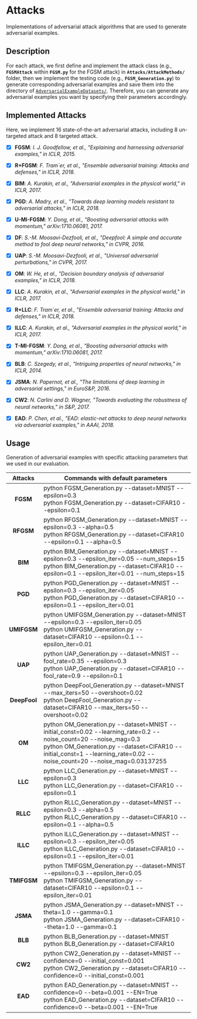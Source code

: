 # Attacks

Implementations of adversarial attack algorithms that are used to generate adversarial examples.

## Description

For each attack, we first define and implement the attack class (e.g., **`FGSMAttack`** within **`FGSM.py`** for the FGSM attack) in **`Attacks/AttackMethods/`** folder, then we implement the testing code (e.g., **`FGSM_Generation.py`**) to generate corresponding adversarial examples and save them into the directory of [`AdversarialExampleDatasets/`](../AdversarialExampleDatasets/). Therefore, you can generate any adversarial examples you want by specifying their parameters accordingly.

## Implemented Attacks
Here, we implement 16 state-of-the-art adversarial attacks, including 8 un-targeted attack and 8 targeted attack.

- [x] **FGSM**: *I. J. Goodfellow, et al., "Explaining and harnessing adversarial examples," in ICLR, 2015.*
- [x] **R+FGSM**: *F. Tram`er, et al., "Ensemble adversarial training: Attacks and defenses," in ICLR, 2018.*
- [x] **BIM**: *A. Kurakin, et al., "Adversarial examples in the physical world," in ICLR, 2017.*
- [x] **PGD**: *A. Madry, et al., "Towards deep learning models resistant to adversarial attacks," in ICLR, 2018.*
- [x] **U-MI-FGSM**: *Y. Dong, et al., "Boosting adversarial attacks with momentum," arXiv:1710.06081, 2017.*
- [x] **DF**: *S.-M. Moosavi-Dezfooli, et al., "Deepfool: A simple and accurate method to fool deep neural networks," in CVPR, 2016.*
- [x] **UAP**: *S.-M. Moosavi-Dezfooli, et al., "Universal adversarial perturbations," in CVPR, 2017.*
- [x] **OM**: *W. He, et al., "Decision boundary analysis of adversarial examples," in ICLR, 2018.*

- [x] **LLC**: *A. Kurakin, et al., "Adversarial examples in the physical world," in ICLR, 2017.*
- [x] **R+LLC**: *F. Tram`er, et al., "Ensemble adversarial training: Attacks and defenses," in ICLR, 2018.*
- [x] **ILLC**: *A. Kurakin, et al., "Adversarial examples in the physical world," in ICLR, 2017.*
- [x] **T-MI-FGSM**: *Y. Dong, et al., "Boosting adversarial attacks with momentum," arXiv:1710.06081, 2017.*
- [x] **BLB**: *C. Szegedy, et al., "Intriguing properties of neural networks," in ICLR, 2014.*
- [x] **JSMA**: *N. Papernot, et al., "The limitations of deep learning in adversarial settings," in EuroS&P, 2016.*
- [x] **CW2**: *N. Carlini and D. Wagner, "Towards evaluating the robustness of neural networks," in S&P, 2017.*
- [x] **EAD**: *P. Chen, et al., "EAD: elastic-net attacks to deep neural networks via adversarial examples," in AAAI, 2018.*


## Usage

Generation of adversarial examples with specific attacking parameters that we used in our evaluation.

|   Attacks   | Commands with default parameters |
|:-----------:|--------------------------------- |
| **FGSM**    | python FGSM_Generation.py --dataset=MNIST --epsilon=0.3 <br> python FGSM_Generation.py --dataset=CIFAR10 --epsilon=0.1|
| **RFGSM**   | python RFGSM_Generation.py --dataset=MNIST --epsilon=0.3 --alpha=0.5 <br> python RFGSM_Generation.py --dataset=CIFAR10 --epsilon=0.1 --alpha=0.5 |
| **BIM**     | python BIM_Generation.py --dataset=MNIST --epsilon=0.3 --epsilon_iter=0.05 --num_steps=15 <br> python BIM_Generation.py --dataset=CIFAR10  --epsilon=0.1 --epsilon_iter=0.01 --num_steps=15 |
| **PGD**     | python PGD_Generation.py --dataset=MNIST --epsilon=0.3 --epsilon_iter=0.05 <br> python PGD_Generation.py --dataset=CIFAR10 --epsilon=0.1 --epsilon_iter=0.01 |
| **UMIFGSM** | python UMIFGSM_Generation.py --dataset=MNIST --epsilon=0.3 --epsilon_iter=0.05 <br> python UMIFGSM_Generation.py --dataset=CIFAR10 --epsilon=0.1 --epsilon_iter=0.01 |
| **UAP**     | python UAP_Generation.py --dataset=MNIST --fool_rate=0.35 --epsilon=0.3 <br> python UAP_Generation.py --dataset=CIFAR10 --fool_rate=0.9 --epsilon=0.1 |
| **DeepFool**| python DeepFool_Generation.py --dataset=MNIST --max_iters=50 --overshoot=0.02 <br> python DeepFool_Generation.py --dataset=CIFAR10 --max_iters=50 --overshoot=0.02 |
| **OM**      | python OM_Generation.py --dataset=MNIST --initial_const=0.02 --learning_rate=0.2 --noise_count=20 --noise_mag=0.3 <br> python OM_Generation.py --dataset=CIFAR10 --initial_const=1 --learning_rate=0.02 --noise_count=20 --noise_mag=0.03137255 |
| **LLC**     | python LLC_Generation.py --dataset=MNIST --epsilon=0.3 <br> python LLC_Generation.py --dataset=CIFAR10 --epsilon=0.1 |
| **RLLC**    | python RLLC_Generation.py --dataset=MNIST --epsilon=0.3 --alpha=0.5 <br> python RLLC_Generation.py --dataset=CIFAR10 --epsilon=0.1 --alpha=0.5 |
| **ILLC**    | python ILLC_Generation.py --dataset=MNIST --epsilon=0.3 --epsilon_iter=0.05 <br> python ILLC_Generation.py --dataset=CIFAR10 --epsilon=0.1 --epsilon_iter=0.01 |
| **TMIFGSM** | python TMIFGSM_Generation.py --dataset=MNIST --epsilon=0.3 --epsilon_iter=0.05 <br> python TMIFGSM_Generation.py --dataset=CIFAR10 --epsilon=0.1 --epsilon_iter=0.01 |
| **JSMA**    | python JSMA_Generation.py --dataset=MNIST --theta=1.0 --gamma=0.1 <br> python JSMA_Generation.py --dataset=CIFAR10 --theta=1.0 --gamma=0.1 |
| **BLB**     | python BLB_Generation.py --dataset=MNIST <br> python BLB_Generation.py --dataset=CIFAR10 |
| **CW2**     | python CW2_Generation.py --dataset=MNIST --confidence=0 --initial_const=0.001 <br> python CW2_Generation.py --dataset=CIFAR10 --confidence=0 --initial_const=0.001 |
| **EAD**     | python EAD_Generation.py --dataset=MNIST --confidence=0 --beta=0.001 --EN=True <br> python EAD_Generation.py --dataset=CIFAR10 --confidence=0 --beta=0.001 --EN=True |
